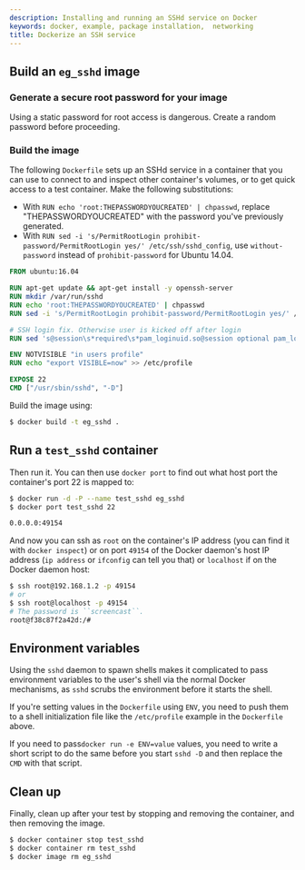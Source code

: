 ```yaml
---
description: Installing and running an SSHd service on Docker
keywords: docker, example, package installation,  networking
title: Dockerize an SSH service
---
```


## Build an `eg_sshd` image

### Generate a secure root password for your image

Using a static password for root access is dangerous. Create a random password before proceeding.

### Build the image

The following `Dockerfile` sets up an SSHd service in a container that you
can use to connect to and inspect other container's volumes, or to get
quick access to a test container. Make the following substitutions:

- With `RUN echo 'root:THEPASSWORDYOUCREATED' | chpasswd`, replace "THEPASSWORDYOUCREATED" with the password you've previously generated.
- With `RUN sed -i 's/PermitRootLogin prohibit-password/PermitRootLogin yes/' /etc/ssh/sshd_config`, use `without-password` instead of `prohibit-password` for Ubuntu 14.04.

```Dockerfile
FROM ubuntu:16.04

RUN apt-get update && apt-get install -y openssh-server
RUN mkdir /var/run/sshd
RUN echo 'root:THEPASSWORDYOUCREATED' | chpasswd
RUN sed -i 's/PermitRootLogin prohibit-password/PermitRootLogin yes/' /etc/ssh/sshd_config

# SSH login fix. Otherwise user is kicked off after login
RUN sed 's@session\s*required\s*pam_loginuid.so@session optional pam_loginuid.so@g' -i /etc/pam.d/sshd

ENV NOTVISIBLE "in users profile"
RUN echo "export VISIBLE=now" >> /etc/profile

EXPOSE 22
CMD ["/usr/sbin/sshd", "-D"]
```


Build the image using:

```bash
$ docker build -t eg_sshd .
```
## Run a `test_sshd` container

Then run it. You can then use `docker port` to find out what host port
the container's port 22 is mapped to:

```bash
$ docker run -d -P --name test_sshd eg_sshd
$ docker port test_sshd 22

0.0.0.0:49154
```

And now you can ssh as `root` on the container's IP address (you can find it
with `docker inspect`) or on port `49154` of the Docker daemon's host IP address
(`ip address` or `ifconfig` can tell you that) or `localhost` if on the
Docker daemon host:

```bash
$ ssh root@192.168.1.2 -p 49154
# or
$ ssh root@localhost -p 49154
# The password is ``screencast``.
root@f38c87f2a42d:/#
```

## Environment variables

Using the `sshd` daemon to spawn shells makes it complicated to pass environment
variables to the user's shell via the normal Docker mechanisms, as `sshd` scrubs
the environment before it starts the shell.

If you're setting values in the `Dockerfile` using `ENV`, you need to push them
to a shell initialization file like the `/etc/profile` example in the `Dockerfile`
above.

If you need to pass`docker run -e ENV=value` values, you need to write a
short script to do the same before you start `sshd -D` and then replace the
`CMD` with that script.

## Clean up

Finally, clean up after your test by stopping and removing the
container, and then removing the image.

```bash
$ docker container stop test_sshd
$ docker container rm test_sshd
$ docker image rm eg_sshd
```
